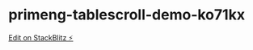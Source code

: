 # primeng-tablescroll-demo-ko71kx

[Edit on StackBlitz ⚡️](https://stackblitz.com/edit/primeng-tablescroll-demo-ko71kx)